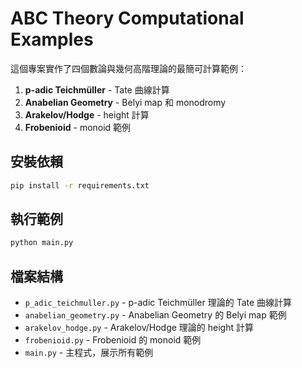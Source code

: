 # ABC Theory Computational Examples

這個專案實作了四個數論與幾何高階理論的最簡可計算範例：

1. **p-adic Teichmüller** - Tate 曲線計算
2. **Anabelian Geometry** - Belyi map 和 monodromy
3. **Arakelov/Hodge** - height 計算
4. **Frobenioid** - monoid 範例

## 安裝依賴

```bash
pip install -r requirements.txt
```

## 執行範例

```bash
python main.py
```

## 檔案結構

- `p_adic_teichmuller.py` - p-adic Teichmüller 理論的 Tate 曲線計算
- `anabelian_geometry.py` - Anabelian Geometry 的 Belyi map 範例
- `arakelov_hodge.py` - Arakelov/Hodge 理論的 height 計算
- `frobenioid.py` - Frobenioid 的 monoid 範例
- `main.py` - 主程式，展示所有範例

